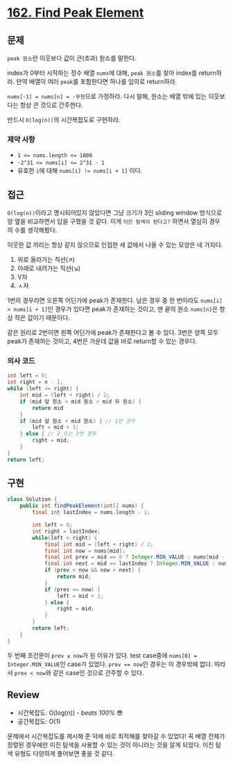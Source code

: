 # **[162. Find Peak Element](https://leetcode.com/problems/find-peak-element/)**

## 문제

`peak 원소`란 이웃보다 값이 큰(초과) 원소를 말한다.

index가 0부터 시작하는 정수 배열 `nums`에 대해, `peak 원소`를 찾아 index를 return하라. 만약 배열이 여러 `peak`를 포함한다면 하나를 임의로 return하라.

`nums[-1] = nums[n] = -무한`으로 가정하라. 다시 말해, 원소는 배열 밖에 있는 이웃보다는 항상 큰 것으로 간주한다.

반드시 `O(log(n))`의 시간복잡도로 구현하라.

### 제약 사항

- `1 <= nums.length <= 1000`
- `-2^31 <= nums[i] <= 2^31 - 1`
- 유효한 `i`에 대해 `nums[i] != nums[i + 1]` 이다.

## 접근

`O(log(n))`이라고 명시되어있지 않았다면 그냥 크기가 3인 sliding window 방식으로 양 옆을 비교하면서 답을 구했을 것 같다. 이게 `이진 탐색이 된다고?` 하면서 열심히 경우의 수를 생각해봤다.

이웃한 값 끼리는 항상 같지 않으므로 인접한 세 값에서 나올 수 있는 모양은 네 가지다.

1. 위로 올라가는 직선(↗️)
2. 아래로 내려가는 직선(↘️)
3. V자
4. ㅅ자

1번의 경우라면 오른쪽 어딘가에 peak가 존재한다. 남은 경우 중 한 번이라도 `nums[i] > nums[i + 1]`인 경우가 있다면 peak가 존재하는 것이고, 맨 끝의 원소 `nums[n]`은 항상 작은 값이기 때문이다.

같은 원리로 2번이면 왼쪽 어딘가에 peak가 존재한다고 볼 수 있다. 3번은 양쪽 모두 peak가 존재하는 것이고, 4번은 가운데 값을 바로 return할 수 있는 경우다.

### 의사 코드

```java
int left = 0;
int right = n - 1;
while (left <= right) {
	int mid = (left + right) / 2;
	if (mid 앞 원소 < mid 원소 > mid 뒤 원소) {
		return mid
	}
	if (mid 앞 원소 < mid 원소) { // 1번 경우
		left = mid + 1;
	} else { // 2 또는 3번 경우
		right = mid;
	}
}
return left;
```

## 구현

```java
class Solution {
    public int findPeakElement(int[] nums) {
        final int lastIndex = nums.length - 1;

        int left = 0;
        int right = lastIndex;
        while(left < right) {
            final int mid = (left + right) / 2;
            final int now = nums[mid];
            final int prev = mid == 0 ? Integer.MIN_VALUE : nums[mid - 1];
            final int next = mid == lastIndex ? Integer.MIN_VALUE : nums[mid + 1];
            if (prev < now && now > next) {
                return mid;
            }
            if (prev <= now) {
                left = mid + 1;
            } else {
                right = mid;
            }
        }
        return left;
    }
}
```

두 번째 조건문이 `prev ≤ now`가 된 이유가 있다. test case중에 `nums[0] = Integer.MIN_VALUE`인 case가 있었다. `prev == now`인 경우는 이 경우밖에 없다. 따라서 `prev < now`와 같은 case인 것으로 간주할 수 있다.

## Review

- 시간복잡도: O(log(n)) - *beats 100%* 😎
- 공간복잡도: O(1)

문제에서 시간복잡도를 제시해 준 덕에 바로 최적해를 찾아갈 수 있었다! 꼭 배열 전체가 정렬된 경우에만 이진 탐색을 사용할 수 있는 것이 아니라는 것을 알게 되었다. 이진 탐색 유형도 다양하게 풀어보면 좋을 것 같다.
